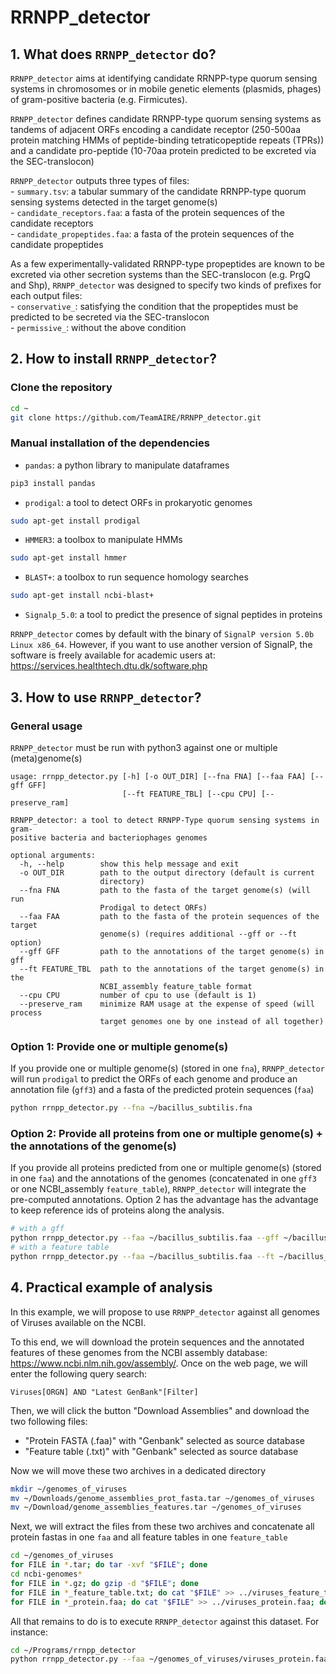 # RRNPP_detector

## 1. What does ```RRNPP_detector``` do?

```RRNPP_detector``` aims at identifying candidate RRNPP-type quorum sensing systems in chromosomes or in mobile genetic elements (plasmids, phages) of gram-positive bacteria (e.g. Firmicutes).

```RRNPP_detector``` defines candidate RRNPP-type quorum sensing systems as tandems of adjacent ORFs encoding a candidate receptor (250-500aa protein matching HMMs of peptide-binding tetraticopeptide repeats (TPRs)) and a candidate pro-peptide (10-70aa protein predicted to be excreted via the SEC-translocon) 

```RRNPP_detector``` outputs three types of files:  
\- ```summary.tsv```: a tabular summary of the candidate RRNPP-type quorum sensing systems detected in the target genome(s)  
\- ```candidate_receptors.faa```: a fasta of the protein sequences of the candidate receptors  
\- ```candidate_propeptides.faa```: a fasta of the protein sequences of the candidate propeptides

As a few experimentally-validated RRNPP-type propeptides are known to be excreted via other secretion systems than the SEC-translocon (e.g. PrgQ and Shp), ```RRNPP_detector``` was designed to specify two kinds of prefixes for each output files:  
\- ```conservative_```: satisfying the condition that the propeptides must be predicted to be secreted via the SEC-translocon  
\- ```permissive_```: without the above condition

## 2. How to install ```RRNPP_detector```?

### Clone the repository

```bash
cd ~
git clone https://github.com/TeamAIRE/RRNPP_detector.git
```

### Manual installation of the dependencies

* ```pandas```: a python library to manipulate dataframes

```bash
pip3 install pandas
```

* ```prodigal```: a tool to detect ORFs in prokaryotic genomes

```bash
sudo apt-get install prodigal
```

* ```HMMER3```: a toolbox to manipulate HMMs

```bash
sudo apt-get install hmmer
```

* ```BLAST+```: a toolbox to run sequence homology searches

```bash
sudo apt-get install ncbi-blast+
```

* ```Signalp_5.0```: a tool to predict the presence of signal peptides in proteins

```RRNPP_detector``` comes by default with the binary of ```SignalP version 5.0b Linux x86_64```. However, if you want to use another version of SignalP, the software is freely available for academic users at: https://services.healthtech.dtu.dk/software.php

## 3. How to use ```RRNPP_detector```?

### General usage

```RRNPP_detector``` must be run with python3 against one or multiple (meta)genome(s)
```
usage: rrnpp_detector.py [-h] [-o OUT_DIR] [--fna FNA] [--faa FAA] [--gff GFF]
                         [--ft FEATURE_TBL] [--cpu CPU] [--preserve_ram]

RRNPP_detector: a tool to detect RRNPP-Type quorum sensing systems in gram-
positive bacteria and bacteriophages genomes

optional arguments:
  -h, --help        show this help message and exit
  -o OUT_DIR        path to the output directory (default is current
                    directory)
  --fna FNA         path to the fasta of the target genome(s) (will run
                    Prodigal to detect ORFs)
  --faa FAA         path to the fasta of the protein sequences of the target
                    genome(s) (requires additional --gff or --ft option)
  --gff GFF         path to the annotations of the target genome(s) in gff
  --ft FEATURE_TBL  path to the annotations of the target genome(s) in the
                    NCBI_assembly feature_table format
  --cpu CPU         number of cpu to use (default is 1)
  --preserve_ram    minimize RAM usage at the expense of speed (will process
                    target genomes one by one instead of all together)
```

### Option 1: Provide one or multiple genome(s)

If you provide one or multiple genome(s) (stored in one ```fna```), ```RRNPP_detector``` will run ```prodigal``` to predict the ORFs of each genome and produce an annotation file (```gff3```) and a fasta of the predicted protein sequences (```faa```)

```bash
python rrnpp_detector.py --fna ~/bacillus_subtilis.fna
```

### Option 2: Provide all proteins from one or multiple genome(s) + the annotations of the genome(s)

If you provide all proteins predicted from one or multiple genome(s) (stored in one ```faa```) and the annotations of the genomes (concatenated in one ```gff3``` or one NCBI_assembly ```feature_table```), ```RRNPP_detector``` will integrate the pre-computed annotations. Option 2 has the advantage has the advantage to keep reference ids of proteins along the analysis. 

```bash
# with a gff
python rrnpp_detector.py --faa ~/bacillus_subtilis.faa --gff ~/bacillus_subtilis.gff
# with a feature table
python rrnpp_detector.py --faa ~/bacillus_subtilis.faa --ft ~/bacillus_subtilis_feature_table.txt
`````` 

## 4. Practical example of analysis

In this example, we will propose to use ```RRNPP_detector``` against all genomes of Viruses available on the NCBI.

To this end, we will download the protein sequences and the annotated features of these genomes from the NCBI assembly database: https://www.ncbi.nlm.nih.gov/assembly/. Once on the web page, we will enter the following query search:

```
Viruses[ORGN] AND "Latest GenBank"[Filter]
```

Then, we will click the button "Download Assemblies" and download the two following files:

* "Protein FASTA (.faa)" with "Genbank" selected as source database
* "Feature table (.txt)" with "Genbank" selected as source database

Now we will move these two archives in a dedicated directory

```bash
mkdir ~/genomes_of_viruses
mv ~/Downloads/genome_assemblies_prot_fasta.tar ~/genomes_of_viruses
mv ~/Download/genome_assemblies_features.tar ~/genomes_of_viruses
```

Next, we will extract the files from these two archives and concatenate all protein fastas in one ```faa``` and all feature tables in one ```feature_table```

```bash
cd ~/genomes_of_viruses
for FILE in *.tar; do tar -xvf "$FILE"; done
cd ncbi-genomes*
for FILE in *.gz; do gzip -d "$FILE"; done
for FILE in *_feature_table.txt; do cat "$FILE" >> ../viruses_feature_table.txt; done
for FILE in *_protein.faa; do cat "$FILE" >> ../viruses_protein.faa; done
```

All that remains to do is to execute ```RRNPP_detector``` against this dataset. For instance:

```bash
cd ~/Programs/rrnpp_detector
python rrnpp_detector.py --faa ~/genomes_of_viruses/viruses_protein.faa --ft ~/genomes_of_viruses/viruses_feature_table.txt -o ~/genomes_of_viruses --cpu 20
```

